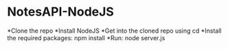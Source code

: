 # NotesAPI-NodeJS
*Clone the repo
*Install NodeJS 
*Get into the cloned repo using cd
*Install the required packages: npm install
*Run: node server.js
